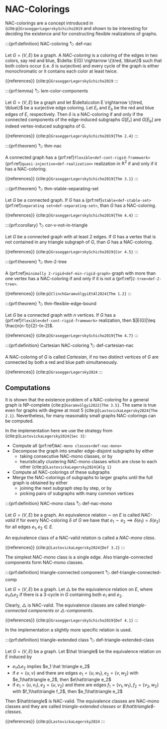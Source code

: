 # NAC-Colorings

NAC-colorings are a concept introduced in {cite:p}`GraseggerLegerskySchicho2019`
and shown to be interesting for deciding the existence and for constructing flexible realizations of graphs.

:::{prf:definition} NAC-coloring
:label: def-nac

Let $G = (V,E)$ be a graph.
A _NAC-coloring_ is a coloring of the edges in two colors, say red and blue, $\delta: E(G) \rightarrow \{\tred, \tblue\}$ such that
both colors occur (i.e. $\delta$ is surjective) and
every cycle of the graph is either monochromatic or it contains each color at least twice.

{{references}} {cite:p}`GraseggerLegerskySchicho2019`
:::


:::{prf:lemma}
:label: lem-color-components

Let $G=(V,E)$ be a graph and let $\delta\colon E \rightarrow \{\tred, \tblue\}$ be a
surjective edge coloring.
Let $E_r$ and $E_b$ be the red and blue edges of $E$, respectively.
Then $\delta$ is a NAC-coloring if and only if the connected components of the edge-induced subgraphs $G[E_r]$ and $G[E_b]$
are indeed vertex-induced subgraphs of G.

{{references}} {cite:p}`GraseggerLegerskySchicho2019{Thm 2.4}`
:::


:::{prf:theorem}
:label: thm-nac

A connected graph has a {prf:ref}`flexible<def-cont-rigid-framework>` {prf:ref}`quasi-injective<def-realization>` realization in $\mathbb R^2$ if and only if it has a
NAC-coloring.

{{references}} {cite:p}`GraseggerLegerskySchicho2019{Thm 3.1}`
:::


:::{prf:theorem}
:label: thm-stable-separating-set

Let $G$ be a connected graph. If $G$ has a {prf:ref}`stable<def-stable-set>` {prf:ref}`separating set<def-separating-set>`, than $G$ has a NAC-coloring.

{{references}} {cite:p}`GraseggerLegerskySchicho2019{Thm 4.4}`
:::


:::{prf:corollary}
:label: cor-v-not-in-triangle

Let $G$ be a connected graph with at least 2 edges. If $G$ has a vertex that is not contained in any triangle subgraph of $G$, than $G$ has a NAC-coloring.

{{references}} {cite:p}`GraseggerLegerskySchicho2019{Cor 4.5}`
:::


:::{prf:theorem}
:label: thm-2-tree

A {prf:ref}`minimally 2-rigid<def-min-rigid-graph>` graph with more than one vertex has a NAC-coloring if and only if it is not a {prf:ref}`2-tree<def-2-tree>`.

{{references}} {cite:p}`ClinchGaramvölgyiEtAl2024{Thm 1.2}`
:::


:::{prf:theorem}
:label: thm-flexible-edge-bound

Let $G$ be a connected graph with $n$ vertices. If $G$ has a {prf:ref}`flexible<def-cont-rigid-framework>` realization, then $|E(G)|\leq \frac{n(n-1)}{2}-(n-2)$.

{{references}} {cite:p}`GraseggerLegerskySchicho2019{Thm 4.7}`
:::


:::{prf:definition} Cartesian NAC-coloring
:label: def-cartesian-nac

A NAC-coloring of $G$ is called _Cartesian_, if no two distinct vertices of $G$ are connected by both a red and blue path simultaneously.

{{references}} {cite:p}`GraseggerLegersky2024`
:::


## Computations
It is shown that the existence problem of a NAC-coloring for a general graph is NP-complete {cite:p}`Garamvölgyi2022{Thm 3.5}`.
The same is true even for graphs with degree at most 5 {cite:p}`LastovickaLegersky2024{Thm 2.1}`.
Nevertheless, for many reasonably small graphs NAC-colorings can be computed.

In the implementation here we use the strategy from {cite:p}`LastovickaLegersky2024{Sec 3}`:
* Compute all {prf:ref}`NAC-mono classes<def-nac-mono>`
* Decompose the graph into smaller edge-disjoint subgraphs by either
    * taking consecutive NAC-mono classes, or by
    * heuristically clustering NAC-mono classes which are close to each other {cite:p}`LastovickaLegersky2024{Alg 1}`
* Compute all NAC-colorings of these subgraphs
* Merge the NAC-colorings of subgraphs to larger graphs until the full graph is obtained by either
    * joining the next subgraph step by step, or by
    * picking pairs of subgraphs with many common vertices


:::{prf:definition} NAC-mono class
:label: def-nac-mono

Let $G=(V,E)$ be a graph.
An equivalence relation $\sim$ on $E$ is called _NAC-valid_ if
for every NAC-coloring $\delta$ of $G$ we have that $e_1 \sim e_2 \implies \delta(e_1) = \delta(e_2)$
for all edges $e_1,e_2\in E$.

An equivalence class of a NAC-valid relation is called a _NAC-mono class_.

{{references}} {cite:p}`LastovickaLegersky2024{Def 3.2}`
:::

The simplest NAC-mono class is a single edge.
Also triangle-connected components form NAC-mono classes.

:::{prf:definition} triangle-connected component
:label: def-triangle-connected-comp

Let $G=(V,E)$ be a graph.
Let $\triangle$ be the equivalence relation on $E$, where $e_1\triangle e_2$ if
there is a 3-cycle in $G$ containing both $e_1$ and $e_2$.

Clearly, $\triangle$ is NAC-valid.
The equivalence classes are called _triangle-connected components_ or _$\triangle$-components_.

{{references}} {cite:p}`GraseggerLegerskySchicho2019{Def 4.1}`
:::

In the implementation a slightly more specific relation is used.

:::{prf:definition} triangle-extended class
:label: def-triangle-extended-class

Let $G=(V,E)$ be a graph.
Let $\hat \triangle$ be the equivalence relation on $E$ induced by
* $e_1 \triangle e_2$ implies $e_1 \hat \triangle e_2$
* if $e=\{u,v\}$ and there are edges $e_1=\{u,w_1\}, e_2=\{v,w_2\}$ with $e_1\hat\triangle e_2$, then $e\hat\triangle e_2$
* if $e_1=\{u,v_1\}, e_2=\{u,v_2\}$ and there are edges $f_1=\{v_1,w_1\}, f_2=\{v_2,w_2\}$ with $f_1\hat\triangle f_2$, then $e_1\hat\triangle e_2$

Then $\hat\triangle$ is NAC-valid.
The equivalence classes are NAC-mono classes and they are called _triangle-extended classes_ or _$\hat\triangle$-classes_.

{{references}} {cite:p}`LastovickaLegersky2024`
:::

